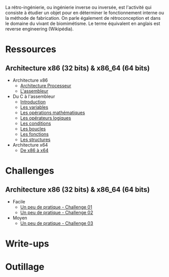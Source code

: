 La rétro-ingénierie, ou ingénierie inverse ou inversée, est l'activité qui consiste à étudier un objet pour en déterminer le fonctionnement interne ou la méthode de fabrication. On parle également de rétroconception et dans le domaine du vivant de biomimétisme. Le terme équivalent en anglais est reverse engineering (Wikipédia).

# Ressources

## Architecture x86 (32 bits) & x86_64 (64 bits)
- Architecture x86
  - [Architecture Processeur](ressources/architecture-x86-x86_64/01.Architecture-Processeur.md)
  - [L'assembleur](ressources/architecture-x86-x86_64/02.L-assembleur.md)
- Du C à l'assembleur
  - [Introduction](ressources/architecture-x86-x86_64/03.Introduction.md)
  - [Les variables](ressources/architecture-x86-x86_64/04.Les-variables.md)
  - [Les opérations mathématiques](ressources/architecture-x86-x86_64/05.Les-operations-mathematiques.md)
  - [Les opérateurs logiques](ressources/architecture-x86-x86_64/06.Les-operateurs-logiques.md)
  - [Les conditions](ressources/architecture-x86-x86_64/07.Les-conditions.md)
  - [Les boucles](ressources/architecture-x86-x86_64/08.Les-boucles.md)
  - [Les fonctions](ressources/architecture-x86-x86_64/09.Les-fonctions.md)
  - [Les structures](ressources/architecture-x86-x86_64/10.Les-structures.md)
- Architecture x64
  - [De x86 à x64](ressources/architecture-x86-x86_64/11.De_x86_a_x64.md)

# Challenges

## Architecture x86 (32 bits) & x86_64 (64 bits)
- Facile
  - [Un peu de pratique - Challenge 01](challenges/architecture-x86-x86_64/un_peu_de_pratique-challenge_01/README.md)
  - [Un peu de pratique - Challenge 02](challenges/architecture-x86-x86_64/un_peu_de_pratique-challenge_02/README.md)
- Moyen
  - [Un peu de pratique - Challenge 03](challenges/architecture-x86-x86_64/un_peu_de_pratique-challenge_03/README.md)

# Write-ups

# Outillage
